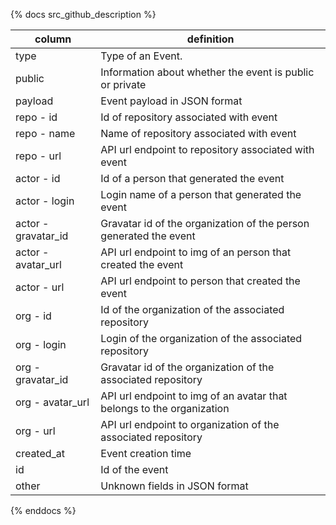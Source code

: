{% docs src_github_description %}

| column              | definition                                                            |
|---------------------|-----------------------------------------------------------------------|
| type                | Type of an Event.                                                     |
| public              | Information about whether the event is public or private              |
| payload             | Event payload in JSON format                                          |
| repo - id           | Id of repository associated with event                                |
| repo - name         | Name of repository associated with event                              |
| repo - url          | API url endpoint to repository associated with event                  |
| actor - id          | Id of a person that generated the event                               |
| actor - login       | Login name of a person that generated the event                       |
| actor - gravatar_id | Gravatar id of the organization of the person generated the event     |
| actor - avatar_url  | API url endpoint to img of an person that created the event           |
| actor - url         | API url endpoint to person that created the event                     |
| org - id            | Id of the organization of the associated repository                   |
| org - login         | Login of the organization of the associated repository                |
| org - gravatar_id   | Gravatar id of the organization of the associated repository          |
| org - avatar_url    | API url endpoint to img of an avatar that belongs to the organization |
| org - url           | API url endpoint to organization of the associated repository         |
| created_at          | Event creation time                                                   |
| id                  | Id of the event                                                       |
| other               | Unknown fields in JSON format                                         |

{% enddocs %}